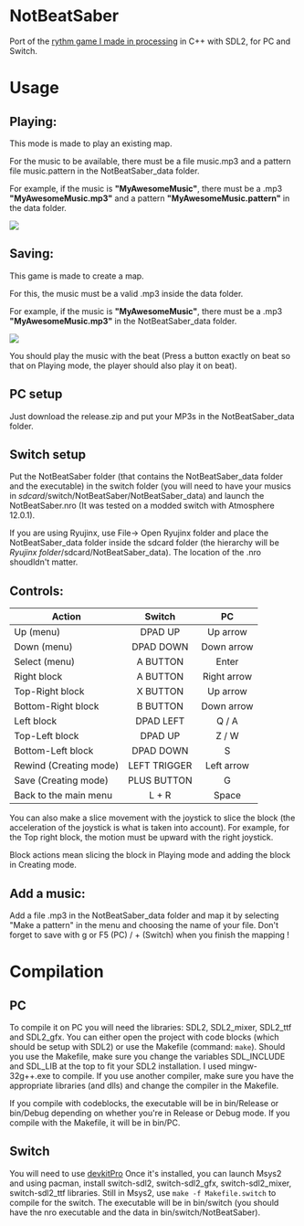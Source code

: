 # NotBeatSaber
Port of the [rythm game I made in processing](https://github.com/Inferture/NotBeatSaber-processing) in C++ with SDL2, for PC and Switch.


# Usage


## Playing:
This mode is made to play an existing map.

For the music to be available, there must be a file music.mp3 and a pattern file music.pattern in the NotBeatSaber_data folder.

For example, if the music is **"MyAwesomeMusic"**, there must be a .mp3 **"MyAwesomeMusic.mp3"** and a pattern **"MyAwesomeMusic.pattern"** in the data folder. 

![](https://media.giphy.com/media/QNArnB1mIYe8css6Nf/giphy.gif)




## Saving:
This game is made to create a map.

For this, the  music must be a valid .mp3 inside the data folder.

For example, if the music is **"MyAwesomeMusic"**, there must be a .mp3 **"MyAwesomeMusic.mp3"** in the NotBeatSaber_data folder. 

![](https://media.giphy.com/media/xVjoQtmnOnV19z0BYD/giphy.gif)

You should play the music with the beat (Press a button exactly on beat so that on Playing mode, the player should also play it on beat).


## PC setup

Just download the release.zip and put your MP3s in the NotBeatSaber_data folder. 

## Switch setup

Put the NotBeatSaber folder (that contains the NotBeatSaber_data folder and the executable) in the switch folder (you will need to have your musics in *sdcard*/switch/NotBeatSaber/NotBeatSaber_data) and launch the NotBeatSaber.nro (It was tested on a modded switch with Atmosphere 12.0.1).

If you are using Ryujinx, use File-> Open Ryujinx folder and place the NotBeatSaber_data folder inside the sdcard folder (the hierarchy will be *Ryujinx folder*/sdcard/NotBeatSaber_data). The location of the .nro shoudldn't matter.


## Controls:

| Action                  | Switch        | PC  |
| ------------------------|:-------------:|:--------:|
| Up (menu)               | DPAD UP       | Up arrow   |
| Down (menu)             | DPAD DOWN     | Down arrow |
| Select (menu)           | A BUTTON      | Enter      |
| Right block             | A BUTTON      | Right arrow|
| Top-Right block         | X BUTTON      | Up arrow   |
| Bottom-Right block      | B BUTTON      | Down arrow |
| Left block              | DPAD LEFT     | Q / A      |
| Top-Left block          | DPAD UP       | Z / W      |
| Bottom-Left block       | DPAD DOWN     | S          |
| Rewind (Creating mode)  | LEFT TRIGGER  | Left arrow |
| Save (Creating mode)    | PLUS BUTTON   | G          |
| Back to the main menu   | L + R         | Space      |

You can also make a slice movement with the joystick to slice the block (the acceleration of the joystick is what is taken into account). For example, for the Top right block, the motion must be upward with the right joystick.

Block actions mean slicing the block in Playing mode and adding the block in Creating mode.





## Add a music:
Add a file .mp3 in the NotBeatSaber_data folder and map it by selecting "Make a pattern" in the menu and choosing the name of your file.
Don't forget to save with g or F5 (PC) / + (Switch) when you finish the mapping !



# Compilation

## PC
To compile it on PC you will need the libraries: SDL2, SDL2_mixer, SDL2_ttf and SDL2_gfx.
You can either open the project with code blocks (which should be setup with SDL2) or use the Makefile (command: `make`).
Should you use the Makefile, make sure you change the variables SDL_INCLUDE and SDL_LIB at the top to fit your SDL2 installation.
I used mingw-32g++.exe to compile. If you use another compiler, make sure you have the appropriate libraries (and dlls) and change the compiler in the Makefile.

If you compile with codeblocks, the executable will be in bin/Release or bin/Debug depending on whether you're in Release or Debug mode.
If you compile with the Makefile, it will be in bin/PC.

## Switch
You will need to use [devkitPro](https://devkitpro.org/wiki/Getting_Started)
Once it's installed, you can launch Msys2 and using pacman, install switch-sdl2, switch-sdl2_gfx, switch-sdl2_mixer, switch-sdl2_ttf libraries.
Still in Msys2, use `make -f Makefile.switch` to compile for the switch.
The executable will be in bin/switch (you should have the nro executable and the data in bin/switch/NotBeatSaber).

